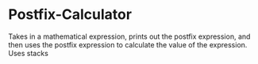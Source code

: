 # Postfix-Calculator

Takes in a mathematical expression, prints out the postfix expression, and then uses the postfix expression to calculate the value of the expression. Uses stacks
